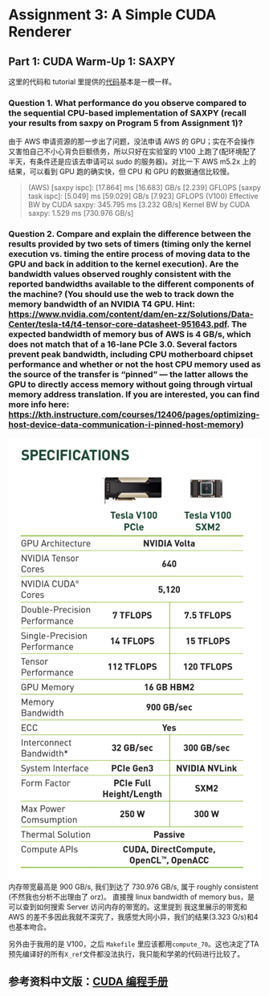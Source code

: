 # Assignment 3: A Simple CUDA Renderer

## Part 1: CUDA Warm-Up 1: SAXPY
这里的代码和 tutorial 里提供的[代码](https://github.com/HeKun-NVIDIA/CUDA-Programming-Guide-in-Chinese/blob/main/%E7%AC%AC3%E7%AB%A0%E7%BC%96%E7%A8%8B%E6%8E%A5%E5%8F%A3/%E7%AC%AC%E4%B8%89%E7%AB%A0%E7%BC%96%E7%A8%8B%E6%8E%A5%E5%8F%A3.md#322-%E8%AE%BE%E5%A4%87%E5%AD%98%E5%82%A8)基本是一模一样。

### Question 1. What performance do you observe compared to the sequential CPU-based implementation of SAXPY (recall your results from saxpy on Program 5 from Assignment 1)?

由于 AWS 申请资源的那一步出了问题，没法申请 AWS 的 GPU；实在不会操作又害怕自己不小心背负巨额债务，所以只好在实验室的 V100 上跑了(配环境配了半天，有条件还是应该去申请可以 sudo 的服务器)。对比一下 AWS m5.2x 上的结果，可以看到 GPU 跑的确实快，但 CPU 和 GPU 的数据通信比较慢。
> (AWS) [saxpy ispc]:		[17.864] ms	[16.683] GB/s	[2.239] GFLOPS
[saxpy task ispc]:	[5.049] ms	[59.029] GB/s	[7.923] GFLOPS
(V100) Effective BW by CUDA saxpy: 345.795 ms          [3.232 GB/s]
Kernel BW by CUDA saxpy: 1.529 ms               [730.976 GB/s]

### Question 2. Compare and explain the difference between the results provided by two sets of timers (timing only the kernel execution vs. timing the entire process of moving data to the GPU and back in addition to the kernel execution). Are the bandwidth values observed roughly consistent with the reported bandwidths available to the different components of the machine? (You should use the web to track down the memory bandwidth of an NVIDIA T4 GPU. Hint: https://www.nvidia.com/content/dam/en-zz/Solutions/Data-Center/tesla-t4/t4-tensor-core-datasheet-951643.pdf. The expected bandwidth of memory bus of AWS is 4 GB/s, which does not match that of a 16-lane PCIe 3.0. Several factors prevent peak bandwidth, including CPU motherboard chipset performance and whether or not the host CPU memory used as the source of the transfer is “pinned” — the latter allows the GPU to directly access memory without going through virtual memory address translation. If you are interested, you can find more info here: https://kth.instructure.com/courses/12406/pages/optimizing-host-device-data-communication-i-pinned-host-memory)

![img](./pics/V100_arch.png)
内存带宽最高是 900 GB/s, 我们到达了 730.976 GB/s, 属于 roughly consistent (不然我也分析不出理由了 orz)。
直接搜 linux bandwidth of memory bus，是可以查到如何搜索 Server 访问内存的带宽的。这里提到 我这里展示的带宽和 AWS 的差不多因此我就不深究了，我感觉大同小异，我们的结果(3.323 G/s)和4也基本吻合。

另外由于我用的是 V100，之后 `Makefile` 里应该都用`compute_70`。这也决定了TA 预先编译好的所有`X_ref`文件都没法执行，我只能和学弟的代码进行比较了。

## 参考资料中文版：[CUDA 编程手册](https://github.com/HeKun-NVIDIA/CUDA-Programming-Guide-in-Chinese)